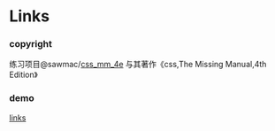 # Links

### copyright
练习项目@sawmac/[css_mm_4e](https://github.com/sawmac/css_mm_4e)
与其著作《css,The Missing Manual,4th Edition》

### demo
[links](https://kunduin.github.io/Web-Begin/day2/links/links.html)